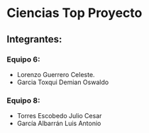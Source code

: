 # Ciencias Top Proyecto

## Integrantes:

### Equipo 6:
* Lorenzo Guerrero Celeste.
* Garcia Toxqui Demian Oswaldo

### Equipo 8:

* Torres Escobedo Julio Cesar
* García Albarrán Luis Antonio
